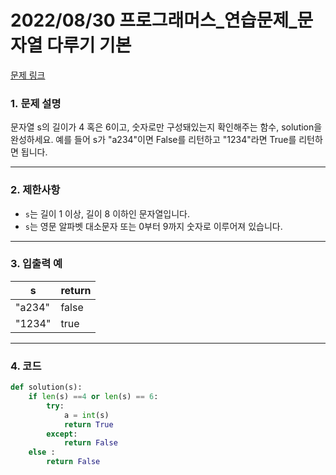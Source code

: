 # 2022/08/30 프로그래머스_연습문제_문자열 다루기 기본

[문제 링크](https://school.programmers.co.kr/learn/courses/30/lessons/12918)

### **1. 문제 설명**

문자열 s의 길이가 4 혹은 6이고, 숫자로만 구성돼있는지 확인해주는 함수, solution을 완성하세요. 예를 들어 s가 "a234"이면 False를 리턴하고 "1234"라면 True를 리턴하면 됩니다.

---

### **2. 제한사항**

- `s`는 길이 1 이상, 길이 8 이하인 문자열입니다.
- `s`는 영문 알파벳 대소문자 또는 0부터 9까지 숫자로 이루어져 있습니다.

---

### **3. 입출력 예**

| s | return |
| --- | --- |
| "a234" | false |
| "1234" | true |

---

### 4. 코드

```python
def solution(s):
    if len(s) ==4 or len(s) == 6:    
        try:
            a = int(s)
            return True
        except:
            return False
    else :
        return False
```